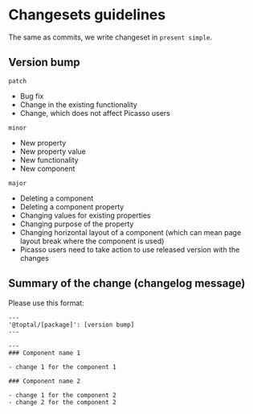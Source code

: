 # Changesets guidelines

The same as commits, we write changeset in `present simple`.

## Version bump
`patch`

- Bug fix
- Change in the existing functionality
- Change, which does not affect Picasso users

`minor`

- New property
- New property value
- New functionality
- New component

`major`

- Deleting a component
- Deleting a component property
- Changing values for existing properties
- Changing purpose of the property
- Changing horizontal layout of a component (which can mean page layout break where the component is used)
- Picasso users need to take action to use released version with the changes

## Summary of the change (changelog message)

Please use this format:

```
---
'@toptal/[package]': [version bump]
---

---
### Component name 1

- change 1 for the component 1

### Component name 2

- change 1 for the component 2
- change 2 for the component 2
```
